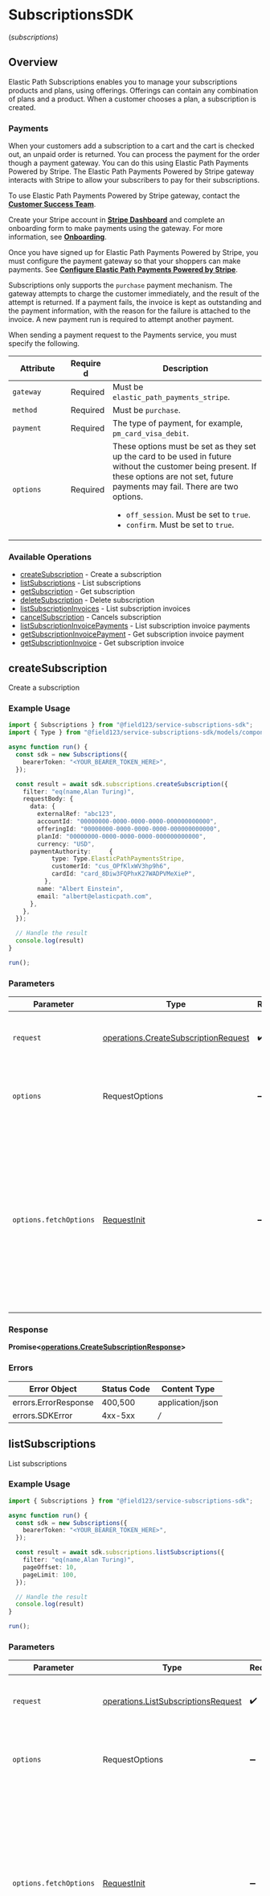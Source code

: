 # SubscriptionsSDK
(*subscriptions*)

## Overview

Elastic Path Subscriptions enables you to manage your subscriptions products and plans, using offerings. Offerings can contain any combination of plans and a product. When a customer chooses a plan, a subscription is created.  

### Payments

When your customers add a subscription to a cart and the cart is checked out, an unpaid order is returned. You can process the payment for the order though a payment gateway. You can do this using Elastic Path Payments Powered by Stripe. The Elastic Path Payments Powered by Stripe gateway interacts with Stripe to allow your subscribers to pay for their subscriptions. 

To use Elastic Path Payments Powered by Stripe gateway, contact the [**Customer Success Team**](mailto:customersuccess@elasticpath.com). 

Create your Stripe account in [**Stripe Dashboard**](https://dashboard.stripe.com/login) and complete an onboarding form to make payments using the gateway. For more information, see [**Onboarding**](https://elasticpath.dev/docs/payments/onboarding).

Once you have signed up for Elastic Path Payments Powered by Stripe, you must configure the payment gateway so that your shoppers can make payments. See [**Configure Elastic Path Payments Powered by Stripe**](https://elasticpath.dev/docs/commerce-cloud/payments/payment-gateway/configure-elastic-path-payments-powered-by-stripe).

Subscriptions only supports the `purchase` payment mechanism. The gateway attempts to charge the customer immediately, and the result of the attempt is returned. If a payment fails, the invoice is kept as outstanding and the payment information, with the reason for the failure is attached to the invoice. A new payment run is required to attempt another payment. 

When sending a payment request to the Payments service, you must specify the following.

| <div style="width:100px">Attribute</div> | <div style="width:60px">Required</div> | <div style="width:290px">Description</div> |
| --- | --- | --- |
| `gateway` | Required| Must be `elastic_path_payments_stripe`. |
| `method` | Required | Must be `purchase`.
| `payment` | Required | The type of payment, for example, `pm_card_visa_debit`.
| `options` | Required | These options must be set as they set up the card to be used in future without the customer being present. If these options are not set, future payments may fail. There are two options. <ul><li>`off_session`. Must be set to `true`. </li><li>`confirm`. Must be set to `true`.</li></ul> |


### Available Operations

* [createSubscription](#createsubscription) - Create a subscription
* [listSubscriptions](#listsubscriptions) - List subscriptions
* [getSubscription](#getsubscription) - Get subscription
* [deleteSubscription](#deletesubscription) - Delete subscription
* [listSubscriptionInvoices](#listsubscriptioninvoices) - List subscription invoices
* [cancelSubscription](#cancelsubscription) - Cancels subscription
* [listSubscriptionInvoicePayments](#listsubscriptioninvoicepayments) - List subscription invoice payments
* [getSubscriptionInvoicePayment](#getsubscriptioninvoicepayment) - Get subscription invoice payment
* [getSubscriptionInvoice](#getsubscriptioninvoice) - Get subscription invoice

## createSubscription

Create a subscription

### Example Usage

```typescript
import { Subscriptions } from "@field123/service-subscriptions-sdk";
import { Type } from "@field123/service-subscriptions-sdk/models/components";

async function run() {
  const sdk = new Subscriptions({
    bearerToken: "<YOUR_BEARER_TOKEN_HERE>",
  });

  const result = await sdk.subscriptions.createSubscription({
    filter: "eq(name,Alan Turing)",
    requestBody: {
      data: {
        externalRef: "abc123",
        accountId: "00000000-0000-0000-0000-000000000000",
        offeringId: "00000000-0000-0000-0000-000000000000",
        planId: "00000000-0000-0000-0000-000000000000",
        currency: "USD",
      paymentAuthority:     {
            type: Type.ElasticPathPaymentsStripe,
            customerId: "cus_OPfKlxWV3hp9h6",
            cardId: "card_8Diw3FQPhxK27WADPVMeXieP",
          },
        name: "Albert Einstein",
        email: "albert@elasticpath.com",
      },
    },
  });

  // Handle the result
  console.log(result)
}

run();
```

### Parameters

| Parameter                                                                                                                                                                      | Type                                                                                                                                                                           | Required                                                                                                                                                                       | Description                                                                                                                                                                    |
| ------------------------------------------------------------------------------------------------------------------------------------------------------------------------------ | ------------------------------------------------------------------------------------------------------------------------------------------------------------------------------ | ------------------------------------------------------------------------------------------------------------------------------------------------------------------------------ | ------------------------------------------------------------------------------------------------------------------------------------------------------------------------------ |
| `request`                                                                                                                                                                      | [operations.CreateSubscriptionRequest](../../models/operations/createsubscriptionrequest.md)                                                                                   | :heavy_check_mark:                                                                                                                                                             | The request object to use for the request.                                                                                                                                     |
| `options`                                                                                                                                                                      | RequestOptions                                                                                                                                                                 | :heavy_minus_sign:                                                                                                                                                             | Used to set various options for making HTTP requests.                                                                                                                          |
| `options.fetchOptions`                                                                                                                                                         | [RequestInit](https://developer.mozilla.org/en-US/docs/Web/API/Request/Request#options)                                                                                        | :heavy_minus_sign:                                                                                                                                                             | Options that are passed to the underlying HTTP request. This can be used to inject extra headers for examples. All `Request` options, except `method` and `body`, are allowed. |


### Response

**Promise<[operations.CreateSubscriptionResponse](../../models/operations/createsubscriptionresponse.md)>**
### Errors

| Error Object         | Status Code          | Content Type         |
| -------------------- | -------------------- | -------------------- |
| errors.ErrorResponse | 400,500              | application/json     |
| errors.SDKError      | 4xx-5xx              | */*                  |

## listSubscriptions

List subscriptions

### Example Usage

```typescript
import { Subscriptions } from "@field123/service-subscriptions-sdk";

async function run() {
  const sdk = new Subscriptions({
    bearerToken: "<YOUR_BEARER_TOKEN_HERE>",
  });

  const result = await sdk.subscriptions.listSubscriptions({
    filter: "eq(name,Alan Turing)",
    pageOffset: 10,
    pageLimit: 100,
  });

  // Handle the result
  console.log(result)
}

run();
```

### Parameters

| Parameter                                                                                                                                                                      | Type                                                                                                                                                                           | Required                                                                                                                                                                       | Description                                                                                                                                                                    |
| ------------------------------------------------------------------------------------------------------------------------------------------------------------------------------ | ------------------------------------------------------------------------------------------------------------------------------------------------------------------------------ | ------------------------------------------------------------------------------------------------------------------------------------------------------------------------------ | ------------------------------------------------------------------------------------------------------------------------------------------------------------------------------ |
| `request`                                                                                                                                                                      | [operations.ListSubscriptionsRequest](../../models/operations/listsubscriptionsrequest.md)                                                                                     | :heavy_check_mark:                                                                                                                                                             | The request object to use for the request.                                                                                                                                     |
| `options`                                                                                                                                                                      | RequestOptions                                                                                                                                                                 | :heavy_minus_sign:                                                                                                                                                             | Used to set various options for making HTTP requests.                                                                                                                          |
| `options.fetchOptions`                                                                                                                                                         | [RequestInit](https://developer.mozilla.org/en-US/docs/Web/API/Request/Request#options)                                                                                        | :heavy_minus_sign:                                                                                                                                                             | Options that are passed to the underlying HTTP request. This can be used to inject extra headers for examples. All `Request` options, except `method` and `body`, are allowed. |


### Response

**Promise<[operations.ListSubscriptionsResponse](../../models/operations/listsubscriptionsresponse.md)>**
### Errors

| Error Object         | Status Code          | Content Type         |
| -------------------- | -------------------- | -------------------- |
| errors.ErrorResponse | 400,500              | application/json     |
| errors.SDKError      | 4xx-5xx              | */*                  |

## getSubscription

Get subscription

### Example Usage

```typescript
import { Subscriptions } from "@field123/service-subscriptions-sdk";

async function run() {
  const sdk = new Subscriptions({
    bearerToken: "<YOUR_BEARER_TOKEN_HERE>",
  });

  const result = await sdk.subscriptions.getSubscription({
    subscriptionUuid: "00000000-0000-0000-0000-000000000000",
  });

  // Handle the result
  console.log(result)
}

run();
```

### Parameters

| Parameter                                                                                                                                                                      | Type                                                                                                                                                                           | Required                                                                                                                                                                       | Description                                                                                                                                                                    |
| ------------------------------------------------------------------------------------------------------------------------------------------------------------------------------ | ------------------------------------------------------------------------------------------------------------------------------------------------------------------------------ | ------------------------------------------------------------------------------------------------------------------------------------------------------------------------------ | ------------------------------------------------------------------------------------------------------------------------------------------------------------------------------ |
| `request`                                                                                                                                                                      | [operations.GetSubscriptionRequest](../../models/operations/getsubscriptionrequest.md)                                                                                         | :heavy_check_mark:                                                                                                                                                             | The request object to use for the request.                                                                                                                                     |
| `options`                                                                                                                                                                      | RequestOptions                                                                                                                                                                 | :heavy_minus_sign:                                                                                                                                                             | Used to set various options for making HTTP requests.                                                                                                                          |
| `options.fetchOptions`                                                                                                                                                         | [RequestInit](https://developer.mozilla.org/en-US/docs/Web/API/Request/Request#options)                                                                                        | :heavy_minus_sign:                                                                                                                                                             | Options that are passed to the underlying HTTP request. This can be used to inject extra headers for examples. All `Request` options, except `method` and `body`, are allowed. |


### Response

**Promise<[operations.GetSubscriptionResponse](../../models/operations/getsubscriptionresponse.md)>**
### Errors

| Error Object         | Status Code          | Content Type         |
| -------------------- | -------------------- | -------------------- |
| errors.ErrorResponse | 400,404,500          | application/json     |
| errors.SDKError      | 4xx-5xx              | */*                  |

## deleteSubscription

Delete subscription

### Example Usage

```typescript
import { Subscriptions } from "@field123/service-subscriptions-sdk";

async function run() {
  const sdk = new Subscriptions({
    bearerToken: "<YOUR_BEARER_TOKEN_HERE>",
  });

  const result = await sdk.subscriptions.deleteSubscription({
    subscriptionUuid: "00000000-0000-0000-0000-000000000000",
  });

  // Handle the result
  console.log(result)
}

run();
```

### Parameters

| Parameter                                                                                                                                                                      | Type                                                                                                                                                                           | Required                                                                                                                                                                       | Description                                                                                                                                                                    |
| ------------------------------------------------------------------------------------------------------------------------------------------------------------------------------ | ------------------------------------------------------------------------------------------------------------------------------------------------------------------------------ | ------------------------------------------------------------------------------------------------------------------------------------------------------------------------------ | ------------------------------------------------------------------------------------------------------------------------------------------------------------------------------ |
| `request`                                                                                                                                                                      | [operations.DeleteSubscriptionRequest](../../models/operations/deletesubscriptionrequest.md)                                                                                   | :heavy_check_mark:                                                                                                                                                             | The request object to use for the request.                                                                                                                                     |
| `options`                                                                                                                                                                      | RequestOptions                                                                                                                                                                 | :heavy_minus_sign:                                                                                                                                                             | Used to set various options for making HTTP requests.                                                                                                                          |
| `options.fetchOptions`                                                                                                                                                         | [RequestInit](https://developer.mozilla.org/en-US/docs/Web/API/Request/Request#options)                                                                                        | :heavy_minus_sign:                                                                                                                                                             | Options that are passed to the underlying HTTP request. This can be used to inject extra headers for examples. All `Request` options, except `method` and `body`, are allowed. |


### Response

**Promise<[operations.DeleteSubscriptionResponse](../../models/operations/deletesubscriptionresponse.md)>**
### Errors

| Error Object         | Status Code          | Content Type         |
| -------------------- | -------------------- | -------------------- |
| errors.ErrorResponse | 500                  | application/json     |
| errors.SDKError      | 4xx-5xx              | */*                  |

## listSubscriptionInvoices

List subscription invoices

### Example Usage

```typescript
import { Subscriptions } from "@field123/service-subscriptions-sdk";

async function run() {
  const sdk = new Subscriptions({
    bearerToken: "<YOUR_BEARER_TOKEN_HERE>",
  });

  const result = await sdk.subscriptions.listSubscriptionInvoices({
    subscriptionUuid: "00000000-0000-0000-0000-000000000000",
  });

  // Handle the result
  console.log(result)
}

run();
```

### Parameters

| Parameter                                                                                                                                                                      | Type                                                                                                                                                                           | Required                                                                                                                                                                       | Description                                                                                                                                                                    |
| ------------------------------------------------------------------------------------------------------------------------------------------------------------------------------ | ------------------------------------------------------------------------------------------------------------------------------------------------------------------------------ | ------------------------------------------------------------------------------------------------------------------------------------------------------------------------------ | ------------------------------------------------------------------------------------------------------------------------------------------------------------------------------ |
| `request`                                                                                                                                                                      | [operations.ListSubscriptionInvoicesRequest](../../models/operations/listsubscriptioninvoicesrequest.md)                                                                       | :heavy_check_mark:                                                                                                                                                             | The request object to use for the request.                                                                                                                                     |
| `options`                                                                                                                                                                      | RequestOptions                                                                                                                                                                 | :heavy_minus_sign:                                                                                                                                                             | Used to set various options for making HTTP requests.                                                                                                                          |
| `options.fetchOptions`                                                                                                                                                         | [RequestInit](https://developer.mozilla.org/en-US/docs/Web/API/Request/Request#options)                                                                                        | :heavy_minus_sign:                                                                                                                                                             | Options that are passed to the underlying HTTP request. This can be used to inject extra headers for examples. All `Request` options, except `method` and `body`, are allowed. |


### Response

**Promise<[operations.ListSubscriptionInvoicesResponse](../../models/operations/listsubscriptioninvoicesresponse.md)>**
### Errors

| Error Object         | Status Code          | Content Type         |
| -------------------- | -------------------- | -------------------- |
| errors.ErrorResponse | 500                  | application/json     |
| errors.SDKError      | 4xx-5xx              | */*                  |

## cancelSubscription

Cancels a customer's subscription. It depends on the subscription cycle when a subscription is cancelled. For example, if a customer cancels a subscription, the subscription is still active for the rest of the subscription cycle because the customer has paid for it. Once the billing run processes the subscription at the end of the subscription cycle, the billing run detects that the subscription is cancelled and then sets the status of the subscription to `inactive`. No further invoices are generated for the subscription.

You cannot reactivate a subscription once it has been cancelled.


### Example Usage

```typescript
import { Subscriptions } from "@field123/service-subscriptions-sdk";

async function run() {
  const sdk = new Subscriptions({
    bearerToken: "<YOUR_BEARER_TOKEN_HERE>",
  });

  const result = await sdk.subscriptions.cancelSubscription({
    subscriptionUuid: "00000000-0000-0000-0000-000000000000",
  });

  // Handle the result
  console.log(result)
}

run();
```

### Parameters

| Parameter                                                                                                                                                                      | Type                                                                                                                                                                           | Required                                                                                                                                                                       | Description                                                                                                                                                                    |
| ------------------------------------------------------------------------------------------------------------------------------------------------------------------------------ | ------------------------------------------------------------------------------------------------------------------------------------------------------------------------------ | ------------------------------------------------------------------------------------------------------------------------------------------------------------------------------ | ------------------------------------------------------------------------------------------------------------------------------------------------------------------------------ |
| `request`                                                                                                                                                                      | [operations.CancelSubscriptionRequest](../../models/operations/cancelsubscriptionrequest.md)                                                                                   | :heavy_check_mark:                                                                                                                                                             | The request object to use for the request.                                                                                                                                     |
| `options`                                                                                                                                                                      | RequestOptions                                                                                                                                                                 | :heavy_minus_sign:                                                                                                                                                             | Used to set various options for making HTTP requests.                                                                                                                          |
| `options.fetchOptions`                                                                                                                                                         | [RequestInit](https://developer.mozilla.org/en-US/docs/Web/API/Request/Request#options)                                                                                        | :heavy_minus_sign:                                                                                                                                                             | Options that are passed to the underlying HTTP request. This can be used to inject extra headers for examples. All `Request` options, except `method` and `body`, are allowed. |


### Response

**Promise<[operations.CancelSubscriptionResponse](../../models/operations/cancelsubscriptionresponse.md)>**
### Errors

| Error Object         | Status Code          | Content Type         |
| -------------------- | -------------------- | -------------------- |
| errors.ErrorResponse | 400,404,500          | application/json     |
| errors.SDKError      | 4xx-5xx              | */*                  |

## listSubscriptionInvoicePayments

List subscription invoice payments

### Example Usage

```typescript
import { Subscriptions } from "@field123/service-subscriptions-sdk";

async function run() {
  const sdk = new Subscriptions({
    bearerToken: "<YOUR_BEARER_TOKEN_HERE>",
  });

  const result = await sdk.subscriptions.listSubscriptionInvoicePayments({
    subscriptionUuid: "00000000-0000-0000-0000-000000000000",
    invoiceUuid: "00000000-0000-0000-0000-000000000000",
  });

  // Handle the result
  console.log(result)
}

run();
```

### Parameters

| Parameter                                                                                                                                                                      | Type                                                                                                                                                                           | Required                                                                                                                                                                       | Description                                                                                                                                                                    |
| ------------------------------------------------------------------------------------------------------------------------------------------------------------------------------ | ------------------------------------------------------------------------------------------------------------------------------------------------------------------------------ | ------------------------------------------------------------------------------------------------------------------------------------------------------------------------------ | ------------------------------------------------------------------------------------------------------------------------------------------------------------------------------ |
| `request`                                                                                                                                                                      | [operations.ListSubscriptionInvoicePaymentsRequest](../../models/operations/listsubscriptioninvoicepaymentsrequest.md)                                                         | :heavy_check_mark:                                                                                                                                                             | The request object to use for the request.                                                                                                                                     |
| `options`                                                                                                                                                                      | RequestOptions                                                                                                                                                                 | :heavy_minus_sign:                                                                                                                                                             | Used to set various options for making HTTP requests.                                                                                                                          |
| `options.fetchOptions`                                                                                                                                                         | [RequestInit](https://developer.mozilla.org/en-US/docs/Web/API/Request/Request#options)                                                                                        | :heavy_minus_sign:                                                                                                                                                             | Options that are passed to the underlying HTTP request. This can be used to inject extra headers for examples. All `Request` options, except `method` and `body`, are allowed. |


### Response

**Promise<[operations.ListSubscriptionInvoicePaymentsResponse](../../models/operations/listsubscriptioninvoicepaymentsresponse.md)>**
### Errors

| Error Object    | Status Code     | Content Type    |
| --------------- | --------------- | --------------- |
| errors.SDKError | 4xx-5xx         | */*             |

## getSubscriptionInvoicePayment

Get subscription invoice payment

### Example Usage

```typescript
import { Subscriptions } from "@field123/service-subscriptions-sdk";

async function run() {
  const sdk = new Subscriptions({
    bearerToken: "<YOUR_BEARER_TOKEN_HERE>",
  });

  const result = await sdk.subscriptions.getSubscriptionInvoicePayment({
    subscriptionUuid: "00000000-0000-0000-0000-000000000000",
    invoiceUuid: "00000000-0000-0000-0000-000000000000",
    paymentUuid: "00000000-0000-0000-0000-000000000000",
  });

  // Handle the result
  console.log(result)
}

run();
```

### Parameters

| Parameter                                                                                                                                                                      | Type                                                                                                                                                                           | Required                                                                                                                                                                       | Description                                                                                                                                                                    |
| ------------------------------------------------------------------------------------------------------------------------------------------------------------------------------ | ------------------------------------------------------------------------------------------------------------------------------------------------------------------------------ | ------------------------------------------------------------------------------------------------------------------------------------------------------------------------------ | ------------------------------------------------------------------------------------------------------------------------------------------------------------------------------ |
| `request`                                                                                                                                                                      | [operations.GetSubscriptionInvoicePaymentRequest](../../models/operations/getsubscriptioninvoicepaymentrequest.md)                                                             | :heavy_check_mark:                                                                                                                                                             | The request object to use for the request.                                                                                                                                     |
| `options`                                                                                                                                                                      | RequestOptions                                                                                                                                                                 | :heavy_minus_sign:                                                                                                                                                             | Used to set various options for making HTTP requests.                                                                                                                          |
| `options.fetchOptions`                                                                                                                                                         | [RequestInit](https://developer.mozilla.org/en-US/docs/Web/API/Request/Request#options)                                                                                        | :heavy_minus_sign:                                                                                                                                                             | Options that are passed to the underlying HTTP request. This can be used to inject extra headers for examples. All `Request` options, except `method` and `body`, are allowed. |


### Response

**Promise<[operations.GetSubscriptionInvoicePaymentResponse](../../models/operations/getsubscriptioninvoicepaymentresponse.md)>**
### Errors

| Error Object         | Status Code          | Content Type         |
| -------------------- | -------------------- | -------------------- |
| errors.ErrorResponse | 404                  | application/json     |
| errors.SDKError      | 4xx-5xx              | */*                  |

## getSubscriptionInvoice

Get subscription invoice

### Example Usage

```typescript
import { Subscriptions } from "@field123/service-subscriptions-sdk";

async function run() {
  const sdk = new Subscriptions({
    bearerToken: "<YOUR_BEARER_TOKEN_HERE>",
  });

  const result = await sdk.subscriptions.getSubscriptionInvoice({
    subscriptionUuid: "00000000-0000-0000-0000-000000000000",
    invoiceUuid: "00000000-0000-0000-0000-000000000000",
  });

  // Handle the result
  console.log(result)
}

run();
```

### Parameters

| Parameter                                                                                                                                                                      | Type                                                                                                                                                                           | Required                                                                                                                                                                       | Description                                                                                                                                                                    |
| ------------------------------------------------------------------------------------------------------------------------------------------------------------------------------ | ------------------------------------------------------------------------------------------------------------------------------------------------------------------------------ | ------------------------------------------------------------------------------------------------------------------------------------------------------------------------------ | ------------------------------------------------------------------------------------------------------------------------------------------------------------------------------ |
| `request`                                                                                                                                                                      | [operations.GetSubscriptionInvoiceRequest](../../models/operations/getsubscriptioninvoicerequest.md)                                                                           | :heavy_check_mark:                                                                                                                                                             | The request object to use for the request.                                                                                                                                     |
| `options`                                                                                                                                                                      | RequestOptions                                                                                                                                                                 | :heavy_minus_sign:                                                                                                                                                             | Used to set various options for making HTTP requests.                                                                                                                          |
| `options.fetchOptions`                                                                                                                                                         | [RequestInit](https://developer.mozilla.org/en-US/docs/Web/API/Request/Request#options)                                                                                        | :heavy_minus_sign:                                                                                                                                                             | Options that are passed to the underlying HTTP request. This can be used to inject extra headers for examples. All `Request` options, except `method` and `body`, are allowed. |


### Response

**Promise<[operations.GetSubscriptionInvoiceResponse](../../models/operations/getsubscriptioninvoiceresponse.md)>**
### Errors

| Error Object         | Status Code          | Content Type         |
| -------------------- | -------------------- | -------------------- |
| errors.ErrorResponse | 404,500              | application/json     |
| errors.SDKError      | 4xx-5xx              | */*                  |
